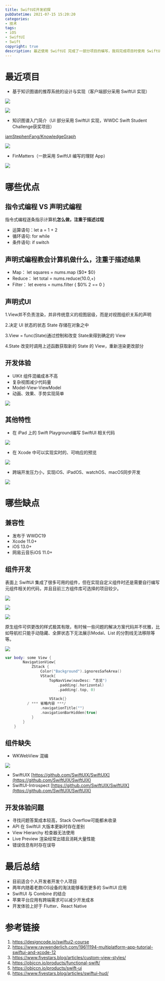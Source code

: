 ```yaml
---
title: SwiftUI开发初探
pubDatetime: 2021-07-15 15:20:20
categories: 
- 技术
tags: 
- iOS
- SwiftUI
- Swift
copyright: true
description: 最近使用 SwiftUI 完成了一部分项目的编写，我将完成项目时使用 SwiftUI 进行开发的体验做简单的总结。本文也同时发表于网易KM平台。
---
```



<!--more-->

# 最近项目

- 基于知识图谱的推荐系统的设计与实现（客户端部分采用 SwiftUI 实现）

![](http://image.stephenfang.me/mweb/Recommender.png)

![](http://image.stephenfang.me/mweb/Structure.png)

- 知识图谱入门简介（UI 部分采用 SwiftUI 实现，WWDC Swift Student Challenge获奖项目）

[iamStephenFang/KnowledgeGraph](https://github.com/iamStephenFang/KnowledgeGraph)

![](http://image.stephenfang.me/mweb/KG.png)

- FinMatters（一款采用 SwiftUI 编写的理财 App）

![](http://image.stephenfang.me/mweb/Fin.png)

# 哪些优点

## 指令式编程 VS 声明式编程

指令式编程逐条指示计算机**怎么做，**注重于**描述过程**

- 运算语句：let a = 1 + 2
- 循环语句: for while
- 条件语句: if switch

## 声明式编程教会计算机**做什么，**注重于**描述结果**

- Map： let squares = nums.map {$0* $0}
- Reduce： let total = nums.reduce(10.0,+)
- Filter： let evens = nums.filter { $0% 2 == 0 }

## 声明式UI

1.View并不负责渲染，并非传统意义的视图层级，而是对视图组织关系的声明

2.决定 UI 状态的状态 State 存储在对象之中

3.View = func(State)通过控制和改变 State来得到确定的 View

4.State 改变时调用上述函数获取新的 State 的 View，重新渲染更改部分

## 开发体验

- UIKit 组件混编成本不高
- 复杂视图减少代码量
- Model-View-ViewModel
- 动画、效果、手势实现简单

![](http://image.stephenfang.me/mweb/Code1.png)

## 其他特性

- 在 iPad 上的 Swift Playground编写 SwiftUI 相关代码

![](http://image.stephenfang.me/mweb/PG.png)

- 在 Xcode 中可以实现实时的、可响应的预览

![](http://image.stephenfang.me/mweb/Demo.png)

- 跨端开发压力小，实现iOS、iPadOS、watchOS、macOS同步开发

![](http://image.stephenfang.me/mweb/CP.png)

# 哪些缺点

## 兼容性

- 发布于 WWDC19
- Xcode 11.0+
- iOS 13.0+
- 网易云音乐iOS 11.0+

## 组件开发

表面上 SwiftUI 集成了很多可用的组件，但在实现自定义组件时还是需要自行编写元组件相关的代码，并且目前三方组件库可选择的项目较少。

![](http://image.stephenfang.me/mweb/Code2.png)

![](http://image.stephenfang.me/mweb/Code3.png)

![](http://image.stephenfang.me/mweb/Fin2.png)

原生组件可供更改的样式极其有限，有时候一些问题的解决方案代码并不优雅，比如导航栏只能手动隐藏、全屏状态下无法展示Modal、List 的分割线无法移除等等。

![](http://image.stephenfang.me/mweb/Code4.png)

```swift
var body: some View {
        NavigationView{
            ZStack {
                Color("Background").ignoresSafeArea()
                VStack{
                    TopNavView(navDesc: “总览")
                        .padding(.horizontal)
                        .padding(.top, 0)
                    
                    VStack{}
	      / *** 省略内容 ***/
                .navigationTitle("")
                .navigationBarHidden(true)
            }
        }
    }
```

## 组件缺失

- WKWebView 混编

![](http://image.stephenfang.me/mweb/Code4.png)

- SwiftUIX [https://github.com/SwiftUIX/SwiftUIX](https://github.com/SwiftUIX/SwiftUIX)
- SwiftUI-Introspect [https://github.com/SwiftUIX/SwiftUIX](https://github.com/SwiftUIX/SwiftUIX)

## 开发体验问题

- 寻找问题答案成本较高，Stack Overflow可能都未收录
- API 在 SwiftUI 大版本更新时存在差别
- View Hierarchy 检查器无法使用
- Live Preview 渲染经常出错且消耗大量性能
- 错误信息有时存在误导

# 最后总结

- 目前适合个人开发者开发个人项目
- 两年内随着老款iOS设备的淘汰能够看到更多的 SwiftUI 应用
- SwiftUI 与 Combine 的结合
- 苹果平台应用有跨端需求可以减少开发成本
- 开发体验上好于 Flutter、React Native

# 参考链接

1. https://designcode.io/swiftui2-course
2. https://www.raywenderlich.com/19611194-multiplatform-app-tutorial-swiftui-and-xcode-12
3. https://www.fivestars.blog/articles/custom-view-styles/
4. https://objccn.io/products/functional-swift/
5. https://objccn.io/products/swift-ui
6. https://www.fivestars.blog/articles/swiftui-hud/
